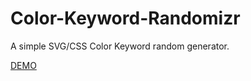 Color-Keyword-Randomizr
=======================

A simple SVG/CSS Color Keyword random generator.

<a href="http://febrilcuevas.com/labs/Color-Keyword-Randomizr/">DEMO</a>
